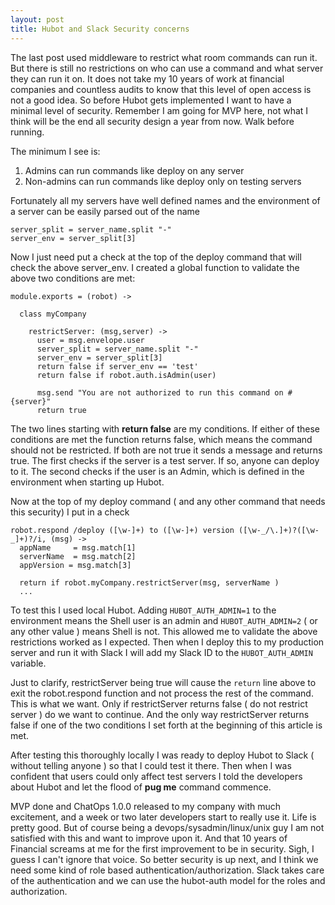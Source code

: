 ```yaml
---
layout: post
title: Hubot and Slack Security concerns
---
```


The last post used middleware to restrict what room commands can run it.  But there is still no restrictions on who can use a command and what server they can run it on.   It does not take my 10 years of work at financial companies and countless audits to know that this level of open access is not a good idea.   So before Hubot gets implemented I want to have a minimal level of security.   Remember I am going for MVP here, not what I think will be the end all security design a year from now.   Walk before running.

The minimum I see is:

1. Admins can run commands like deploy on any server
2. Non-admins can run commands like deploy only on testing servers

Fortunately all my servers have well defined names and the environment of a server can be easily parsed out of the name

```
server_split = server_name.split "-"
server_env = server_split[3]
```

Now I just need put a check at the top of the deploy command that will check the above server_env.   I created a global function to validate the above two conditions are met:

```
module.exports = (robot) ->

  class myCompany

    restrictServer: (msg,server) ->
      user = msg.envelope.user
      server_split = server_name.split "-"
      server_env = server_split[3]
      return false if server_env == 'test'
      return false if robot.auth.isAdmin(user)

      msg.send "You are not authorized to run this command on #{server}"
      return true
```

The two lines starting with **return false** are my conditions.   If either of these conditions are met the function returns false, which means the command should not be restricted.   If both are not true it sends a message and returns true.  The first checks if the server is a test server.  If so, anyone can deploy to it.   The second checks if the user is an Admin, which is defined in the environment when starting up Hubot.

Now at the top of my deploy command ( and any other command that needs this security)  I put in a check

```
robot.respond /deploy ([\w-]+) to ([\w-]+) version ([\w-_/\.]+)?([\w-_]+)?/i, (msg) ->
  appName     = msg.match[1]
  serverName  = msg.match[2]
  appVersion = msg.match[3]

  return if robot.myCompany.restrictServer(msg, serverName )
  ...
```

To test this I used local Hubot.  Adding `HUBOT_AUTH_ADMIN=1` to the environment means the Shell user is an admin and `HUBOT_AUTH_ADMIN=2` ( or any other value ) means Shell is not.  This allowed me to validate the above restrictions worked as I expected. Then when I deploy this to my production server and run it with Slack I will add my Slack ID to the `HUBOT_AUTH_ADMIN` variable.

Just to clarify, restrictServer being true will cause the `return` line above to exit the robot.respond function and not process the rest of the command.   This is what we want.  Only if restrictServer returns false ( do not restrict server ) do we want to continue.   And the only way restrictServer returns false if one of the two conditions I set forth at the beginning of this article is met.

After testing this thoroughly locally I was ready to deploy Hubot to Slack ( without telling anyone ) so that I could test it there.  Then when I was confident that users could only affect test servers I told the developers about Hubot and let the flood of **pug me** command commence.

MVP done and ChatOps 1.0.0 released to my company with much excitement, and a week or two later developers start to really use it.   Life is pretty good.   But of course being a devops/sysadmin/linux/unix guy I am not satisfied with this and want to improve upon it.  And that 10 years of Financial screams at me for the first improvement to be in security.   Sigh, I guess I can't ignore that voice.   So better security is up next, and I think we need some kind of role based authentication/authorization.   Slack takes care of the authentication and we can use the hubot-auth model for the roles and authorization.
